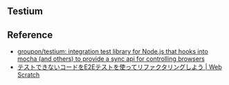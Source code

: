 ## Testium

## Reference
* [groupon/testium: integration test library for Node.js that hooks into mocha (and others) to provide a sync api for controlling browsers](https://github.com/groupon/testium)
* [テストできないコードをE2Eテストを使ってリファクタリングしよう | Web Scratch](http://efcl.info/2015/01/24/testium-e2e-refactoring/)
